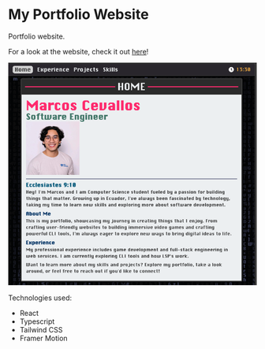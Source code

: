 # My Portfolio Website

Portfolio website.

For a look at the website, check it out [here](https://linkupgames.github.io/portfolio/)!

![Preview](./public/preview.png) 

Technologies used:

* React
* Typescript
* Tailwind CSS
* Framer Motion
